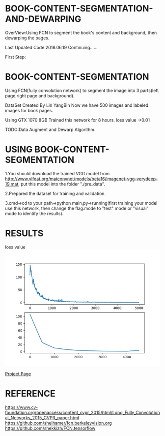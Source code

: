 # BOOK-CONTENT-SEGMENTATION-AND-DEWARPING
OverView:Using FCN to segment the book's content and background, then dewarping the pages.

Last Updated Code:2018.06.19
Continuing......

First Step:
# BOOK-CONTENT-SEGMENTATION
Using FCN(fully convolution network) to segment the image into 3 parts(left page,right page and background).

DataSet Created By Lin YangBin
Now we have 500 images and labeled images for book pages. 

Using GTX 1070 8GB Trained this network for 8 hours. loss value ->0.01

TODO:Data Augment and Dewarp Algorithm.

# USING BOOK-CONTENT-SEGMENTATION
1.You should download the trained VGG model from http://www.vlfeat.org/matconvnet/models/beta16/imagenet-vgg-verydeep-19.mat, put this model into the folder "./pre_data".

2.Prepared the dataset for training and validation.

3.cmd->cd to your path->python main,py->running(first training your model use this network, then change the flag.mode to "test" mode or "visual" mode to identify the results).

# RESULTS
loss value![Image text](https://raw.githubusercontent.com/RaymondMcGuire/BOOK-CONTENT-SEGMENTATION-AND-DEWARPING/master/result/loss/loss.jpg)

[Project Page](https://raymondmgwx.github.io/?e=Project_BookContent&&theme=Image-Process-Content)

# REFERENCE

https://www.cv-foundation.org/openaccess/content_cvpr_2015/html/Long_Fully_Convolutional_Networks_2015_CVPR_paper.html
https://github.com/shelhamer/fcn.berkeleyvision.org
https://github.com/shekkizh/FCN.tensorflow
